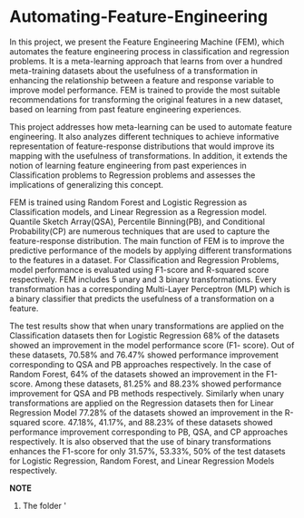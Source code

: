# Automating-Feature-Engineering
In this project, we present the Feature Engineering Machine (FEM), which automates the feature engineering process in classification and regression problems. It is a meta-learning approach that learns from over a hundred meta-training datasets about the usefulness of a transformation
in enhancing the relationship between a feature and response variable to improve model performance. FEM is trained to provide the most suitable recommendations
for transforming the original features in a new dataset, based on learning from past feature engineering experiences.

This project addresses how meta-learning can be used to automate feature engineering. It also analyzes different techniques to achieve informative representation of feature-response distributions that would improve its mapping with the usefulness of transformations. In addition, it extends the notion of learning feature engineering from past experiences in Classification problems to Regression problems and assesses the implications of generalizing this concept.


FEM is trained using Random Forest and Logistic Regression as Classification models, and Linear Regression as a Regression model. Quantile Sketch Array(QSA), Percentile Binning(PB), and Conditional Probability(CP) are numerous techniques that are used to capture the feature-response distribution. The main function of FEM is to improve the predictive performance of the models by applying different transformations to the features in a dataset. For Classification and Regression Problems, model performance is evaluated using F1-score and R-squared score respectively. FEM includes 5 unary and 3 binary transformations. Every transformation has a corresponding Multi-Layer Perceptron (MLP) which is a binary classifier that predicts the usefulness of a transformation on a feature.


The test results show that when unary transformations are applied
on the Classification datasets then for Logistic Regression 68% of the
datasets showed an improvement in the model performance score (F1-
score). Out of these datasets, 70.58% and 76.47% showed performance
improvement corresponding to QSA and PB approaches respectively. In
the case of Random Forest, 64% of the datasets showed an improvement in the F1-score. Among these datasets, 81.25% and 88.23% showed
performance improvement for QSA and PB methods respectively. Similarly when unary transformations are applied on the Regression datasets
then for Linear Regression Model 77.28% of the datasets showed an improvement in the R-squared score. 47.18%, 41.17%, and 88.23% of these
datasets showed performance improvement corresponding to PB, QSA,
and CP approaches respectively. It is also observed that the use of binary
transformations enhances the F1-score for only 31.57%, 53.33%, 50% of
the test datasets for Logistic Regression, Random Forest, and Linear
Regression Models respectively.


**NOTE**
1. The folder '
